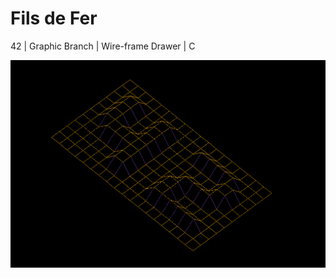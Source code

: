 # Fils de Fer
42 | Graphic Branch | Wire-frame Drawer | C

![wireframe](/wireframe.png?raw=true "Fils de fer")